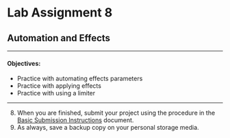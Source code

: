 # Lab Assignment 8
## Automation and Effects

---
#### Objectives:
  * Practice with automating effects parameters
  * Practice with applying effects
  * Practice with using a limiter
---


8. When you are finished, submit your project using the procedure in the [Basic Submission Instructions](../DAW-instructions/basic-submission-instructions.md#submitting-a-song) document.
9. As always, save a backup copy on your personal storage media.

